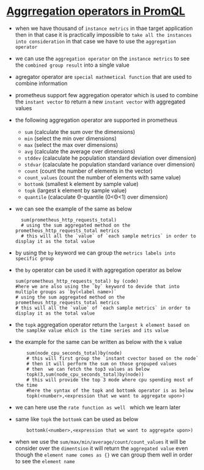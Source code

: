 # <ins> Aggrregation operators in PromQL </ins> #

- when we have thousand of `instance metrics` in thae target application then in that case it is practically impossible to `take all the instances into consideration` in that case we have to use the `aggregation operator`

- we can use the `aggregation operator` on the `instance metrics` to see the `combined group result` into a single value 

- agregator operator are `special mathmetical function` that are used to combine information 

- prometheus support few aggregation operator which is used to combine the `instant vector` to return a new `instant vector` with aggregated values 

- the following aggregation operator are supported in prometheus 
  
  - `sum` (calculate the sum over the dimensions)
  - `min` (select the min over dimensions)
  - `max` (select the max over dimensions)
  - `avg` (calculate the average over dimensions)
  - `stddev` (calaculate he population standard deviation over dimension)
  - `stdvar` (calaculate he population standard variance over dimension)
  - `count` (count the number of elements in the vector)
  - `count_values` (count the number of elements with same value)
  - `bottomk` (smallest k element by sample value)
  - `topk` (largest k element by sample value)
  - `quantile` (calaculate  Θ-quantile (0<Θ<1) over dimension) 


- we can see the example of the same as below 
  
  ```
    sum(prometheus_http_requests_total)
    # using the sum aggregated method on the  prometheus_http_requests_total metrics 
    # this will all the `value` of `each sample metrics` in order to display it as the total value 

  ```

- by using the `by` keyword we can group the `metrics labels into specific group`

- the `by` operator can be used it with aggregation operator as below 

    ```
    sum(prometheus_http_requests_total) by (code)
    #here we are also using the `by` keyword to devide that into multiple groups as `by(<label name>)`
    # using the sum aggregated method on the  prometheus_http_requests_total metrics 
    # this will all the `value` of `each sample metrics` in order to display it as the total value 

    ```

- the `topk` aggregation operator return the `largest k element based on the samplke value ehich is the time series and its value `

- the example for the same can be written as below with the `k` value

    ```
        sum(node_cpu_seconds_total)by(node)
        # this will first group the `instant cvector based on the node`
        # then it will perform the sum on those gropuped values 
        # then  we can fetch the top3 values as below 
        topk(3,sum(node_cpu_seconds_total)by(node))
        # this will provide the top 3 mode where cpu spending most of the time 
        #here the syntax of the topk and bottomk operator is as below 
        topk(<number>,<expression that we want to aggregate upon>)

    ```

- we can here use the `rate function as well ` which we learn later 

- same like `topk` the `bottomk` can be used as below 

    ```
        bottomk(<number>,<expression that we want to aggregate upon>)

    ```

- when we use the `sum/max/min/average/count/count_values` it will be consider over the `dimentsion` it will return the `aggregated value` even though the `element name comes as {}` we can group them well in order to see the `element name`


